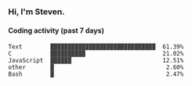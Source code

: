 ### Hi, I'm Steven.

#### Coding activity (past 7 days)
```
Text        ▓▓▓▓▓▓▓▓▓▓▓▓▓▓▓▓▓▓▓▓▓▓▓▓▓▓▓▓▓▓  61.39%
C           ▓▓▓▓▓▓▓▓▓▓                      21.02%
JavaScript  ▓▓▓▓▓▓                          12.51%
other       ▓                                2.60%
Bash        ▓                                2.47%
```
